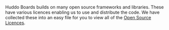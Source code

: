 Huddo Boards builds on many open source frameworks and libraries. These have various licences enabling us to use and distribute the code. We have collected these into an easy file for you to view all of the [Open Source Licences](../../assets/boards/huddo_os_licences.csv).